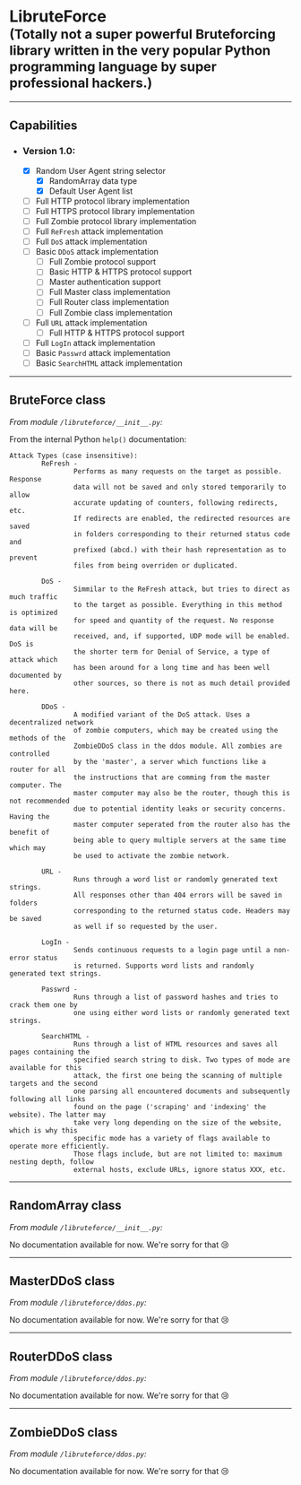 # LibruteForce <br/><sub>(Totally not a super powerful Bruteforcing library written in the very popular Python programming language by super professional hackers.)</sub> #
- - - -
## Capabilities ##

  - ### Version 1.0: ###
    - [x] Random User Agent string selector
      - [x] RandomArray data type
      - [x] Default User Agent list
    - [ ] Full HTTP protocol library implementation
    - [ ] Full HTTPS protocol library implementation
    - [ ] Full Zombie protocol library implementation
    - [ ] Full `ReFresh` attack implementation
    - [ ] Full `DoS` attack implementation
    - [ ] Basic `DDoS` attack implementation
      - [ ] Full Zombie protocol support
      - [ ] Basic HTTP &amp; HTTPS protocol support
      - [ ] Master authentication support
      - [ ] Full Master class implementation
      - [ ] Full Router class implementation
      - [ ] Full Zombie class implementation
    - [ ] Full `URL` attack implementation
      - [ ] Full HTTP &amp; HTTPS protocol support
    - [ ] Full `LogIn` attack implementation
    - [ ] Basic `Passwrd` attack implementation
    - [ ] Basic `SearchHTML`  attack implementation
    
- - - -
## BruteForce class ##
*From module `/libruteforce/__init__.py`:*

From the internal Python `help()` documentation:

```
Attack Types (case insensitive):
        ReFresh -
                Performs as many requests on the target as possible. Response
                data will not be saved and only stored temporarily to allow
                accurate updating of counters, following redirects, etc.
                If redirects are enabled, the redirected resources are saved
                in folders corresponding to their returned status code and
                prefixed (abcd.) with their hash representation as to prevent
                files from being overriden or duplicated.

        DoS -
                Simmilar to the ReFresh attack, but tries to direct as much traffic
                to the target as possible. Everything in this method is optimized
                for speed and quantity of the request. No response data will be
                received, and, if supported, UDP mode will be enabled. DoS is
                the shorter term for Denial of Service, a type of attack which
                has been around for a long time and has been well documented by
                other sources, so there is not as much detail provided here.

        DDoS -
                A modified variant of the DoS attack. Uses a decentralized network
                of zombie computers, which may be created using the methods of the
                ZombieDDoS class in the ddos module. All zombies are controlled
                by the 'master', a server which functions like a router for all
                the instructions that are comming from the master computer. The
                master computer may also be the router, though this is not recommended
                due to potential identity leaks or security concerns. Having the
                master computer seperated from the router also has the benefit of
                being able to query multiple servers at the same time which may
                be used to activate the zombie network.

        URL -
                Runs through a word list or randomly generated text strings.
                All responses other than 404 errors will be saved in folders
                corresponding to the returned status code. Headers may be saved
                as well if so requested by the user.

        LogIn -
                Sends continuous requests to a login page until a non-error status
                is returned. Supports word lists and randomly generated text strings.

        Passwrd -
                Runs through a list of password hashes and tries to crack them one by
                one using either word lists or randomly generated text strings.

        SearchHTML -
                Runs through a list of HTML resources and saves all pages containing the
                specified search string to disk. Two types of mode are available for this
                attack, the first one being the scanning of multiple targets and the second
                one parsing all encountered documents and subsequently following all links
                found on the page ('scraping' and 'indexing' the website). The latter may
                take very long depending on the size of the website, which is why this
                specific mode has a variety of flags available to operate more efficiently.
                Those flags include, but are not limited to: maximum nesting depth, follow
                external hosts, exclude URLs, ignore status XXX, etc.
```

- - - -
## RandomArray class ##
*From module `/libruteforce/__init__.py`:*

No documentation available for now. We're sorry for that :cry:

- - - -
## MasterDDoS class ##
*From module `/libruteforce/ddos.py`:*


No documentation available for now. We're sorry for that :cry:

- - - -
## RouterDDoS class ##
*From module `/libruteforce/ddos.py`:*


No documentation available for now. We're sorry for that :cry:

- - - -
## ZombieDDoS class ##
*From module `/libruteforce/ddos.py`:*


No documentation available for now. We're sorry for that :cry:
